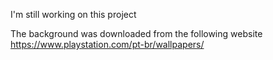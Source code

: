 I'm still working on this project

The background was downloaded from the following website
https://www.playstation.com/pt-br/wallpapers/
